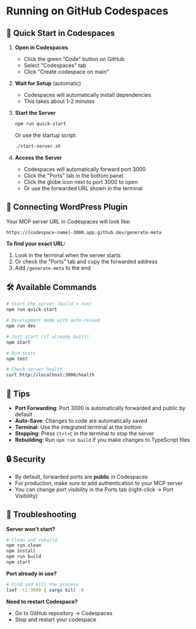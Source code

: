 # Running on GitHub Codespaces

## 🚀 Quick Start in Codespaces

1. **Open in Codespaces**
   - Click the green "Code" button on GitHub
   - Select "Codespaces" tab
   - Click "Create codespace on main"

2. **Wait for Setup** (automatic)
   - Codespaces will automatically install dependencies
   - This takes about 1-2 minutes

3. **Start the Server**
   ```bash
   npm run quick-start
   ```
   
   Or use the startup script:
   ```bash
   ./start-server.sh
   ```

4. **Access the Server**
   - Codespaces will automatically forward port 3000
   - Click the "Ports" tab in the bottom panel
   - Click the globe icon next to port 3000 to open
   - Or use the forwarded URL shown in the terminal

## 🔗 Connecting WordPress Plugin

Your MCP server URL in Codespaces will look like:
```
https://[codespace-name]-3000.app.github.dev/generate-meta
```

**To find your exact URL:**
1. Look in the terminal when the server starts
2. Or check the "Ports" tab and copy the forwarded address
3. Add `/generate-meta` to the end

## 🛠️ Available Commands

```bash
# Start the server (build + run)
npm run quick-start

# Development mode with auto-reload
npm run dev

# Just start (if already built)
npm start

# Run tests
npm test

# Check server health
curl http://localhost:3000/health
```

## 📝 Tips

- **Port Forwarding**: Port 3000 is automatically forwarded and public by default
- **Auto-Save**: Changes to code are automatically saved
- **Terminal**: Use the integrated terminal at the bottom
- **Stopping**: Press `Ctrl+C` in the terminal to stop the server
- **Rebuilding**: Run `npm run build` if you make changes to TypeScript files

## 🔒 Security

- By default, forwarded ports are **public** in Codespaces
- For production, make sure to add authentication to your MCP server
- You can change port visibility in the Ports tab (right-click → Port Visibility)

## 🐛 Troubleshooting

**Server won't start?**
```bash
# Clean and rebuild
npm run clean
npm install
npm run build
npm start
```

**Port already in use?**
```bash
# Find and kill the process
lsof -ti:3000 | xargs kill -9
```

**Need to restart Codespace?**
- Go to GitHub repository → Codespaces
- Stop and restart your codespace
